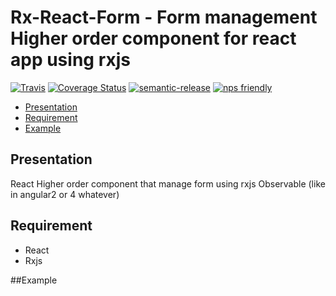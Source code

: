 # Rx-React-Form - Form management Higher order component for react app using rxjs

[![Travis](https://img.shields.io/travis/rust-lang/rust.svg)]()
[![Coverage Status](https://coveralls.io/repos/github/charjac/react-rx-form/badge.svg)](https://coveralls.io/github/charjac/react-rx-form)
[![semantic-release](https://img.shields.io/badge/%20%20%F0%9F%93%A6%F0%9F%9A%80-semantic--release-e10079.svg)](https://github.com/semantic-release/semantic-release)
[![nps friendly](https://img.shields.io/badge/nps-friendly-blue.svg?style=flat-square)](https://github.com/kentcdodds/nps)

- [Presentation](#presentation)
- [Requirement](#requirement)
- [Example](#example)
## Presentation

React Higher order component that manage form using rxjs Observable (like in angular2 or 4 whatever)

## Requirement

 - React
 - Rxjs

##Example
```jsx

```
